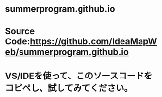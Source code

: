 # summerprogram.github.io
# Source Code:https://github.com/IdeaMapWeb/summerprogram.github.io
# VS/IDEを使って、このソースコードをコピペし、試してみてください。
